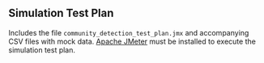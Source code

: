 ## Simulation Test Plan

Includes the file `community_detection_test_plan.jmx` and accompanying CSV files with mock data. [Apache JMeter](https://jmeter.apache.org) must be installed to execute the simulation test plan.
